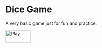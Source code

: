 <h1>Dice Game</h1>

A very basic game just for fun and practice.

<a href="https://rht-21.github.io/dicegamechallenge"><img src="https://img.shields.io/badge/-Play-orange" height = 40px width = 80px alt="Play"></a>

